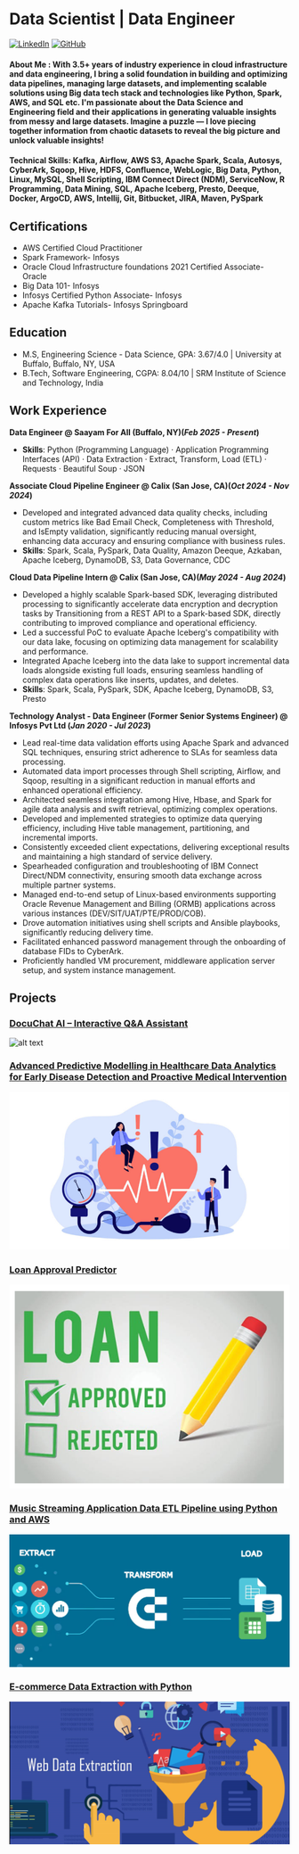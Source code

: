 # Data Scientist | Data Engineer
[![LinkedIn](https://img.shields.io/badge/LinkedIn-blue?style=for-the-badge&logo=linkedin)](https://www.linkedin.com/in/abhinav51/)      [![GitHub](https://img.shields.io/badge/GitHub-black?style=for-the-badge&logo=github)](https://github.com/anehra-15/)

#### **About Me :** With 3.5+ years of industry experience in cloud infrastructure and data engineering, I bring a solid foundation in building and optimizing data pipelines, managing large datasets, and implementing scalable solutions using Big data tech stack and technologies like Python, Spark, AWS, and SQL etc. I'm passionate about the Data Science and Engineering field and their applications in generating valuable insights from messy and large datasets. Imagine a puzzle — I love piecing together information from chaotic datasets to reveal the big picture and unlock valuable insights!

#### **Technical Skills:** Kafka, Airflow, AWS S3, Apache Spark, Scala, Autosys, CyberArk, Sqoop, Hive, HDFS, Confluence, WebLogic, Big Data, Python, Linux, MySQL, Shell Scripting, IBM Connect Direct (NDM), ServiceNow, R Programming, Data Mining, SQL, Apache Iceberg, Presto, Deeque, Docker, ArgoCD, AWS, Intellij, Git, Bitbucket, JIRA, Maven, PySpark

## Certifications					       		
- AWS Certified Cloud Practitioner
- Spark Framework- Infosys
- Oracle Cloud Infrastructure foundations 2021 Certified Associate- Oracle
- Big Data 101- Infosys
- Infosys Certified Python Associate- Infosys
- Apache Kafka Tutorials- Infosys Springboard
  
## Education					       		
- M.S, Engineering Science - Data Science, GPA: 3.67/4.0	| University at Buffalo, Buffalo, NY, USA      		
- B.Tech, Software Engineering, CGPA: 8.04/10 | SRM Institute of Science and Technology, India 

## Work Experience
**Data Engineer @ Saayam For All (Buffalo, NY)(_Feb 2025 - Present_)**
- **Skills**: Python (Programming Language) · Application Programming Interfaces (API) · Data Extraction · Extract, Transform, Load (ETL) · Requests · Beautiful Soup · JSON

**Associate Cloud Pipeline Engineer @ Calix (San Jose, CA)(_Oct 2024 - Nov 2024_)**
- Developed and integrated advanced data quality checks, including custom metrics like Bad Email Check, Completeness with Threshold, and IsEmpty validation, significantly reducing manual oversight, enhancing data accuracy and ensuring compliance with business rules.
- **Skills**: Spark, Scala, PySpark, Data Quality, Amazon Deeque, Azkaban, Apache Iceberg, DynamoDB, S3, Data Governance, CDC

**Cloud Data Pipeline Intern @ Calix (San Jose, CA)(_May 2024 - Aug 2024_)**
- Developed a highly scalable Spark-based SDK, leveraging distributed processing to significantly accelerate data encryption and decryption tasks by Transitioning from a REST API to a Spark-based SDK, directly contributing to improved compliance and operational efficiency.
-  Led a successful PoC to evaluate Apache Iceberg's compatibility with our data lake, focusing on optimizing data management for scalability and performance.
-  Integrated Apache Iceberg into the data lake to support incremental data loads alongside existing full loads, ensuring seamless handling of complex data operations like inserts, updates, and deletes.
- **Skills**: Spark, Scala, PySpark, SDK, Apache Iceberg, DynamoDB, S3, Presto
  
**Technology Analyst - Data Engineer (Former Senior Systems Engineer) @ Infosys Pvt Ltd (_Jan 2020 - Jul 2023_)**
- Lead real-time data validation efforts using Apache Spark and advanced SQL techniques, ensuring strict adherence to SLAs for seamless data processing.
- Automated data import processes through Shell scripting, Airflow, and Sqoop, resulting in a significant reduction in manual efforts and enhanced operational efficiency.
- Architected seamless integration among Hive, Hbase, and Spark for agile data analysis and swift retrieval, optimizing complex operations.
- Developed and implemented strategies to optimize data querying efficiency, including Hive table management, partitioning, and incremental imports.
- Consistently exceeded client expectations, delivering exceptional results and maintaining a high standard of service delivery.
- Spearheaded configuration and troubleshooting of IBM Connect Direct/NDM connectivity, ensuring smooth data exchange across multiple partner systems.
- Managed end-to-end setup of Linux-based environments supporting Oracle Revenue Management and Billing (ORMB) applications across various instances (DEV/SIT/UAT/PTE/PROD/COB).
- Drove automation initiatives using shell scripts and Ansible playbooks, significantly reducing delivery time.
- Facilitated enhanced password management through the onboarding of database FIDs to CyberArk.
- Proficiently handled VM procurement, middleware application server setup, and system instance management.



## Projects
### [DocuChat AI – Interactive Q&A Assistant](https://github.com/anehra-15/Docuchat-AI)

![alt text](img/port.jpg)

### [Advanced Predictive Modelling in Healthcare Data Analytics for Early Disease Detection and Proactive Medical Intervention](https://github.com/anehra-15/-Predictive-Modelling-for-Early-Disease-Detection-)

![alt text](img/p2.jpg)

### [Loan Approval Predictor](https://github.com/anehra-15/Bank-Loan-Approval-Predictor)

![alt text](img/p3.jpg)

### [Music Streaming Application Data ETL Pipeline using Python and AWS](https://github.com/anehra-15/Music_Data_ETL_Pipeline)

![alt text](img/etl.jpg)

### [E-commerce Data Extraction with Python](https://github.com/anehra-15/E_commerce_Data_Extraction_with_Python)

![alt text](img/d_e.PNG)



